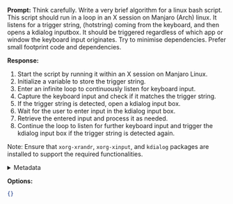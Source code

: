 **Prompt:**
Think carefully. Write a very brief algorithm for a linux bash script. This script should run in a loop in an X session on Manjaro (Arch) linux. It listens for a trigger string, (hotstring) coming from the keyboard, and then opens a kdialog inputbox. It should be triggered regardless of which app or window the keyboard input originates. Try to minimise dependencies. Prefer small footprint code and dependencies.

**Response:**
1. Start the script by running it within an X session on Manjaro Linux.
2. Initialize a variable to store the trigger string.
3. Enter an infinite loop to continuously listen for keyboard input.
4. Capture the keyboard input and check if it matches the trigger string.
5. If the trigger string is detected, open a kdialog input box.
6. Wait for the user to enter input in the kdialog input box.
7. Retrieve the entered input and process it as needed.
8. Continue the loop to listen for further keyboard input and trigger the kdialog input box if the trigger string is detected again.

Note: Ensure that `xorg-xrandr`, `xorg-xinput`, and `kdialog` packages are installed to support the required functionalities.

<details><summary>Metadata</summary>

- Duration: 7006 ms
- Datetime: 2023-09-16T12:24:44.540916
- Model: gpt-3.5-turbo-0613

</details>

**Options:**
```json
{}
```

